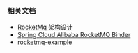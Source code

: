 ### 相关文档

* [RocketMq 架构设计](https://rocketmq-1.gitbook.io/rocketmq-connector/jia-gou-she-ji)
* [Spring Cloud Alibaba RocketMQ Binder](https://github.com/alibaba/spring-cloud-alibaba/wiki/RocketMQ)
* [rocketmq-example](https://github.com/alibaba/spring-cloud-alibaba/tree/master/spring-cloud-alibaba-examples/rocketmq-example)